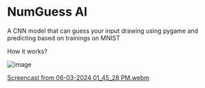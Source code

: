 # NumGuess AI
 A CNN model that can guess your input drawing using pygame and predicting based on trainings on MNIST
 
 How it works? 


![image](https://github.com/itsalirezajalouli/Doodle-Decoder/assets/154112092/2f94b304-74e7-4633-b244-168bd7a46ab2)


[Screencast from 06-03-2024 01_45_28 PM.webm](https://github.com/user-attachments/assets/a9612de5-94dc-4c5d-8694-c799ff7d8a44)
